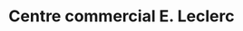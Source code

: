 ---
title: "Centre commercial E. Leclerc"
url: /marmande/centre-commercial-e-leclerc/
shop: Supermarkt
---